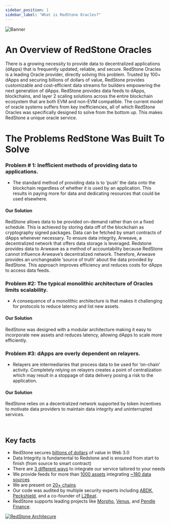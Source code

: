 ```yaml
---
sidebar_position: 1
sidebar_label: "What is RedStone Oracles?"
---
```


![Banner](/img/redstone-banner.png)


# An Overview of RedStone Oracles

There is a growing necessity to provide data to decentralized applications (dApps) that is frequently updated, reliable, and secure. RedStone Oracles is a leading Oracle provider, directly solving this problem. Trusted by 100+ dApps and securing billions of dollars of value, RedStone provides customizable and cost-efficient data streams for builders empowering the next generation of dApps. RedStone provides data feeds to dApps, blockchains, and layer 2 scaling solutions across the entire blockchain ecosystem that are both EVM and non-EVM compatible. The current model of oracle systems suffers from key inefficiencies, all of which RedStone Oracles was specifically designed to solve from the bottom up. This makes RedStone a unique oracle service.

# The Problems RedStone Was Built To Solve 

### Problem # 1: Inefficient methods of providing data to applications. 
- The standard method of providing data is to ‘push’ the data onto the blockchain regardless of whether it is used by an application. This results in paying more for data and dedicating resources that could be used elsewhere. 

#### Our Solution

RedStone allows data to be provided on-demand rather than on a fixed schedule. This is achieved by storing data off of the blockchain as cryptography signed packages. Data can be fetched by smart contracts of dApps whenever necessary. To ensure data integrity, Arweave, a decentralized network that offers data storage is leveraged. Redstone provides data to Arweave as a method of accountability because RedStone cannot influence Arweave’s decentralized network. Therefore, Arweave provides an unchangeable ‘source of truth’ about the data provided by RedStone. This approach improves efficiency and reduces costs for dApps to access data feeds. 


### Problem #2: The typical monolithic architecture of Oracles limits scalability.

- A consequence of a monolithic architecture is that makes it challenging for protocols to reduce latency and list new assets.

#### Our Solution

RedStone was designed with a modular architecture making it easy to incorporate new assets and reduces latency, allowing dApps to scale more efficiently.


### Problem #3: dApps are overly dependent on relayers.

- Relayers are intermediaries that process data to be used for ‘on-chain’ activity. Completely relying on relayers creates a point of centralization which may result in a stoppage of data delivery posing a risk to the application.

#### Our Solution

RedStone relies on a decentralized network supported by token incentives to motivate data providers to maintain data integrity and uninterrupted services. 

<br />

## Key facts

- RedStone secures [billions of dollars](https://defillama.com/oracles/RedStone?borrowed=true&doublecounted=true) of value in Web 3.0
- Data Integrity is fundamental to Redstone and is ensured from start to finish (from source to smart contract)
- There are [3 different ways](https://docs.redstone.finance/docs/smart-contract-devs/how-it-works#3-ways-to-integrate) to integrate our service tailored to your needs
- We provide feeds for more than [1000 assets](https://app.redstone.finance/#/app/tokens) integrating [~180 data sources](https://app.redstone.finance/#/app/sources)
- We are present on [20+ chains](https://showroom.redstone.finance/)
- Our code was audited by multiple security experts including [ABDK,](https://abdk.consulting/) [Peckshield](https://peckshield.com/), and a co-founder of [L2Beat](https://pl.linkedin.com/company/l2beat#:~:text=Join%20Piotr%20Szlachciak%20Cofounder%20%26%20CEO,insights%20shaping%20the%20%23DeFi%20landscape!).
- RedStone supports leading projects like [Morpho](https://morpho.org/), [Venus](https://venus.io/), and [Pendle Finance](https://www.pendle.finance/).



<a href="https://raw.githubusercontent.com/redstone-finance/redstone-docs/main/static/img/redstone-architecture-simple.png">
  <img alt="RedStone Architecure" src="/img/redstone-architecture-simple.png" target="_blank"/>
</a>

<!-- ## Building blocks

The RedStone ecosystem could be divided into 3 main areas:

- **Data provision** is responsible for fetching the data from external sources, transforming it into a common format, signing it, and broadcasting the collected information.
  - Implemented as → [RedStone Oracle Node](https://github.com/redstone-finance/redstone-oracles-monorepo/tree/main/packages/oracle-node)

- **Data access** is responsible for serving data to end users by various means, such as a web portal, an HTTP API, on-chain feeds, or third-party applications.

  - Web portal → [RedStone App](https://github.com/redstone-finance/redstone-app)
  - HTTP API → [RedStone Api](https://github.com/redstone-finance/redstone-api)
  - EVM connector → [RedStone EVM connector](https://github.com/redstone-finance/redstone-oracles-monorepo/tree/main/packages/evm-connector)

- **Data integrity** is responsible for enforcing high quality of data by incentivizing providers with tokens for keeping their service and punishing them for outages and misrepresented data.
  - Concept → [Argue protocol](https://github.com/redstone-finance/redstone-oracles-monorepo/blob/main/packages/oracle-node/docs/DISPUTE_RESOLUTION.md)
  - Implementation → [RedStone eth contracts](https://github.com/redstone-finance/redstone-oracles-monorepo/tree/main/packages/eth-contracts) -->

